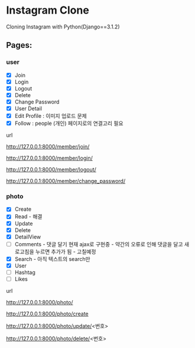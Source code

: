 # Instagram Clone

Cloning Instagram with Python(Django==3.1.2)

## Pages:

### user
- [x] Join
- [x] Login
- [x] Logout
- [x] Delete
- [x] Change Password
- [x] User Detail
- [x] Edit Profile : 이미지 업로드 문제
- [x] Follow : people (개인) 페이지로의 연결고리 필요

url

http://127.0.0.1:8000/member/join/

http://127.0.0.1:8000/member/login/

http://127.0.0.1:8000/member/logout/

http://127.0.0.1:8000/member/change_password/


### photo
- [x] Create
- [x] Read - 해결
- [x] Update
- [x] Delete
- [x] DetailView
- [ ] Comments - 댓글 달기 현재 ajax로 구현중 - 약간의 오류로 인해 댓글을 달고 새로고침을 누르면 추가가 됨 - 고칠예정
- [x] Search - 아직 텍스트의 search만
- [x] User 
- [ ] Hashtag
- [ ] Likes

url

http://127.0.0.1:8000/photo/

http://127.0.0.1:8000/photo/create

http://127.0.0.1:8000/photo/update/<번호>

http://127.0.0.1:8000/photo/delete/<번호>

